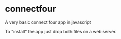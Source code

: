 # connectfour
A very basic connect four app in javascript

To "install" the app just drop both files on a web server. 
